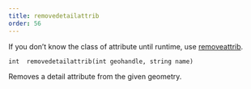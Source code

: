 ```yaml
---
title: removedetailattrib
order: 56
---
```

If you don’t know the class of attribute until runtime, use [removeattrib](removeattrib.html "Removes an attribute or group from the geometry.").

`int  removedetailattrib(int geohandle, string name)`

Removes a detail attribute from the given geometry.
